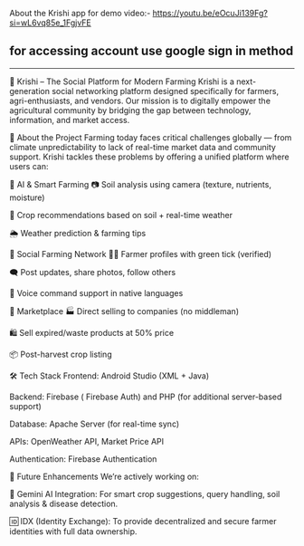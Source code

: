 About the Krishi app
for demo video:- https://youtu.be/eOcuJi139Fg?si=wL6vq85e_1FgjvFE

for accessing account use google sign in method
-----------------------------------------------------------------------------------------------------------------------------
-----------------------------------------------------------------------------------------------------------------------------------

🌾 Krishi – The Social Platform for Modern Farming Krishi is a next-generation social networking platform designed specifically for farmers, agri-enthusiasts, and vendors. Our mission is to digitally empower the agricultural community by bridging the gap between technology, information, and market access.

🚀 About the Project Farming today faces critical challenges globally — from climate unpredictability to lack of real-time market data and community support. Krishi tackles these problems by offering a unified platform where users can:

🧠 AI & Smart Farming 📷 Soil analysis using camera (texture, nutrients, moisture)

🌱 Crop recommendations based on soil + real-time weather

🌦 Weather prediction & farming tips

📲 Social Farming Network 🧑‍🌾 Farmer profiles with green tick (verified)

🗨 Post updates, share photos, follow others

🌾 Voice command support in native languages

🛒 Marketplace 🏭 Direct selling to companies (no middleman)

🛍 Sell expired/waste products at 50% price

📦 Post-harvest crop listing

🛠 Tech Stack Frontend: Android Studio (XML + Java)

Backend: Firebase ( Firebase Auth) and PHP (for additional server-based support)

Database: Apache Server (for real-time sync)

APIs: OpenWeather API, Market Price API

Authentication: Firebase Authentication

🔮 Future Enhancements We’re actively working on:

🤖 Gemini AI Integration: For smart crop suggestions, query handling, soil analysis & disease detection.

🆔 IDX (Identity Exchange): To provide decentralized and secure farmer identities with full data ownership.
